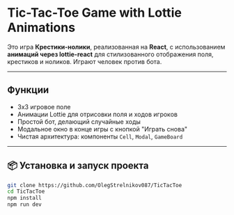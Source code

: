 # Tic-Tac-Toe Game with Lottie Animations

Это игра **Крестики-нолики**, реализованная на **React**, с использованием **анимаций через lottie-react** для стилизованного отображения поля, крестиков и ноликов. Играют человек против бота.

---

## Функции

- 3x3 игровое поле
- Анимации Lottie для отрисовки поля и ходов игроков
- Простой бот, делающий случайные ходы
- Модальное окно в конце игры с кнопкой "Играть снова"
- Чистая архитектура: компоненты `Cell`, `Modal`, `GameBoard`

---

## 📦 Установка и запуск проекта

```bash
git clone https://github.com/OlegStrelnikov087/TicTacToe
cd TicTacToe
npm install
npm run dev




